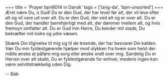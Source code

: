 +++
title = 'Prayer bpn8014 in Dansk'
tags = ['lang-da', 'bpn-unsorted']
+++
Æret være Du, o Gud! Du er den Gud, der har levet før alt, der vil leve efter alt og vil vare ud over alt. Du er den Gud, der ved alt og er over alt. Du er den Gud, der handler barmhjertigt med alt, der dømmer mellem alt, og hvis fremsyn omfatter alt. Du er Gud min Herre, Du kender mit stade, Du bekræfter mit indre og ydre væsen.

Skænk Din tilgivelse til mig og til de troende, der har besvaret Din kalden. Vær Du min fyldestgørende hjælper mod ulykken fra hvem som helst der måtte ønske at påføre mig sorg eller ønske ondt over mig. Sandelig Du er Herren over alt skabt, Du er fyldestgørende for enhver, medens ingen kan være selvtilstrækkelig uden Dig.

-- Báb
